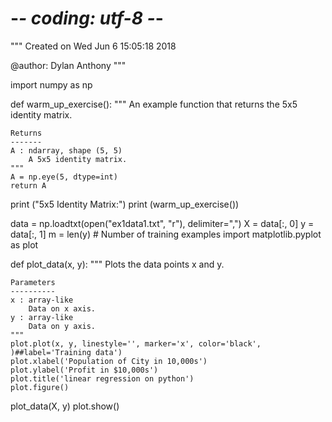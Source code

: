 
# -*- coding: utf-8 -*-
"""
Created on Wed Jun  6 15:05:18 2018

@author: Dylan Anthony
"""

import numpy as np


def warm_up_exercise():
    """
    An example function that returns the 5x5 identity matrix.

    Returns
    -------
    A : ndarray, shape (5, 5)
        A 5x5 identity matrix.
    """
    A = np.eye(5, dtype=int)
    return A

print ("5x5 Identity Matrix:")
print (warm_up_exercise())


data = np.loadtxt(open("ex1data1.txt", "r"), delimiter=",")
X = data[:, 0]
y = data[:, 1]
m = len(y)  # Number of training examples
import matplotlib.pyplot as plot


def plot_data(x, y):
    """
    Plots the data points x and y.

    Parameters
    ----------
    x : array-like
        Data on x axis.
    y : array-like
        Data on y axis.
    """
    plot.plot(x, y, linestyle='', marker='x', color='black', )##label='Training data')
    plot.xlabel('Population of City in 10,000s')
    plot.ylabel('Profit in $10,000s')
    plot.title('linear regression on python')
    plot.figure()
plot_data(X, y)
plot.show()

